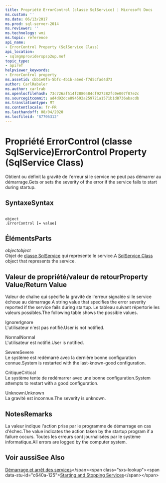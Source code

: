 ```yaml
---
title: Propriété ErrorControl (classe SqlService) | Microsoft Docs
ms.custom: ''
ms.date: 06/13/2017
ms.prod: sql-server-2014
ms.reviewer: ''
ms.technology: wmi
ms.topic: reference
api_name:
- ErrorControl Property (SqlService Class)
api_location:
- sqlmgmproviderxpsp2up.mof
topic_type:
- apiref
helpviewer_keywords:
- ErrorControl property
ms.assetid: cbb1e0fa-5bfc-4b1b-a6ed-f7d5cfad4d73
author: CarlRabeler
ms.author: carlrab
ms.openlocfilehash: 73c726af514f2880484cf927282fc0e007f07e2c
ms.sourcegitcommit: ad4d92dce894592a259721a1571b1d8736abacdb
ms.translationtype: MT
ms.contentlocale: fr-FR
ms.lasthandoff: 08/04/2020
ms.locfileid: "87706312"
---
```

# <a name="errorcontrol-property-sqlservice-class"></a><span data-ttu-id="c640a-102">Propriété ErrorControl (classe SqlService)</span><span class="sxs-lookup"><span data-stu-id="c640a-102">ErrorControl Property (SqlService Class)</span></span>
  <span data-ttu-id="c640a-103">Obtient ou définit la gravité de l'erreur si le service ne peut pas démarrer au démarrage.</span><span class="sxs-lookup"><span data-stu-id="c640a-103">Gets or sets the severity of the error if the service fails to start during startup.</span></span>  
  
## <a name="syntax"></a><span data-ttu-id="c640a-104">Syntaxe</span><span class="sxs-lookup"><span data-stu-id="c640a-104">Syntax</span></span>  
  
```  
  
object  
.ErrorControl [= value]  
```  
  
## <a name="parts"></a><span data-ttu-id="c640a-105">Éléments</span><span class="sxs-lookup"><span data-stu-id="c640a-105">Parts</span></span>  
 <span data-ttu-id="c640a-106">*object*</span><span class="sxs-lookup"><span data-stu-id="c640a-106">*object*</span></span>  
 <span data-ttu-id="c640a-107">Objet de [classe SqlService](sqlservice-class.md) qui représente le service.</span><span class="sxs-lookup"><span data-stu-id="c640a-107">A [SqlService Class](sqlservice-class.md) object that represents the service.</span></span>  
  
## <a name="property-valuereturn-value"></a><span data-ttu-id="c640a-108">Valeur de propriété/valeur de retour</span><span class="sxs-lookup"><span data-stu-id="c640a-108">Property Value/Return Value</span></span>  
 <span data-ttu-id="c640a-109">Valeur de chaîne qui spécifie la gravité de l'erreur signalée si le service échoue au démarrage.</span><span class="sxs-lookup"><span data-stu-id="c640a-109">A string value that specifies the error severity reported if the service fails during startup.</span></span> <span data-ttu-id="c640a-110">Le tableau suivant répertorie les valeurs possibles.</span><span class="sxs-lookup"><span data-stu-id="c640a-110">The following table shows the possible values.</span></span>  
  
 <span data-ttu-id="c640a-111">Ignorer</span><span class="sxs-lookup"><span data-stu-id="c640a-111">Ignore</span></span>  
 <span data-ttu-id="c640a-112">L'utilisateur n'est pas notifié.</span><span class="sxs-lookup"><span data-stu-id="c640a-112">User is not notified.</span></span>  
  
 <span data-ttu-id="c640a-113">Normal</span><span class="sxs-lookup"><span data-stu-id="c640a-113">Normal</span></span>  
 <span data-ttu-id="c640a-114">L'utilisateur est notifié.</span><span class="sxs-lookup"><span data-stu-id="c640a-114">User is notified.</span></span>  
  
 <span data-ttu-id="c640a-115">Severe</span><span class="sxs-lookup"><span data-stu-id="c640a-115">Severe</span></span>  
 <span data-ttu-id="c640a-116">Le système est redémarré avec la dernière bonne configuration connue.</span><span class="sxs-lookup"><span data-stu-id="c640a-116">System is restarted with the last-known-good configuration.</span></span>  
  
 <span data-ttu-id="c640a-117">Critique</span><span class="sxs-lookup"><span data-stu-id="c640a-117">Critical</span></span>  
 <span data-ttu-id="c640a-118">Le système tente de redémarrer avec une bonne configuration.</span><span class="sxs-lookup"><span data-stu-id="c640a-118">System attempts to restart with a good configuration.</span></span>  
  
 <span data-ttu-id="c640a-119">Unknown</span><span class="sxs-lookup"><span data-stu-id="c640a-119">Unknown</span></span>  
 <span data-ttu-id="c640a-120">La gravité est inconnue.</span><span class="sxs-lookup"><span data-stu-id="c640a-120">The severity is unknown.</span></span>  
  
## <a name="remarks"></a><span data-ttu-id="c640a-121">Notes</span><span class="sxs-lookup"><span data-stu-id="c640a-121">Remarks</span></span>  
 <span data-ttu-id="c640a-122">La valeur indique l'action prise par le programme de démarrage en cas d'échec.</span><span class="sxs-lookup"><span data-stu-id="c640a-122">The value indicates the action taken by the startup program if a failure occurs.</span></span> <span data-ttu-id="c640a-123">Toutes les erreurs sont journalisées par le système informatique.</span><span class="sxs-lookup"><span data-stu-id="c640a-123">All errors are logged by the computer system.</span></span>  
  
## <a name="see-also"></a><span data-ttu-id="c640a-124">Voir aussi</span><span class="sxs-lookup"><span data-stu-id="c640a-124">See Also</span></span>  
 <span data-ttu-id="c640a-125">[Démarrage et arrêt des services](https://technet.microsoft.com/library/ms174886\(v=sql.105\).aspx)</span><span class="sxs-lookup"><span data-stu-id="c640a-125">[Starting and Stopping Services](https://technet.microsoft.com/library/ms174886\(v=sql.105\).aspx)</span></span>  
  
  

